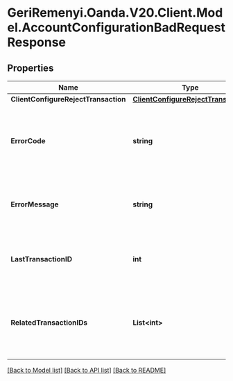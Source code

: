 # GeriRemenyi.Oanda.V20.Client.Model.AccountConfigurationBadRequestResponse
## Properties

Name | Type | Description | Notes
------------ | ------------- | ------------- | -------------
**ClientConfigureRejectTransaction** | [**ClientConfigureRejectTransaction**](ClientConfigureRejectTransaction.md) |  | [optional] 
**ErrorCode** | **string** | The code of the error that has occurred. This field may not be returned for some errors. | [optional] 
**ErrorMessage** | **string** | The human-readable description of the error that has occurred. | [optional] 
**LastTransactionID** | **int** | The ID of the most recent Transaction created for the Account | [optional] 
**RelatedTransactionIDs** | **List&lt;int&gt;** | The IDs of all Transactions that were created while satisfying the request. | [optional] 

[[Back to Model list]](../README.md#documentation-for-models) [[Back to API list]](../README.md#documentation-for-api-endpoints) [[Back to README]](../README.md)

